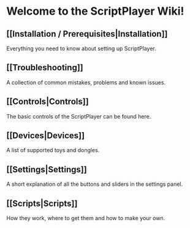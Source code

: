 # Welcome to the ScriptPlayer Wiki!

## [[Installation / Prerequisites|Installation]]
Everything you need to know about setting up ScriptPlayer.

## [[Troubleshooting]]
A collection of common mistakes, problems and known issues.

## [[Controls|Controls]]
The basic controls of the ScriptPlayer can be found here. 

## [[Devices|Devices]]
A list of supported toys and dongles.

## [[Settings|Settings]]
A short explanation of all the buttons and sliders in the settings panel.

## [[Scripts|Scripts]]
How they work, where to get them and how to make your own.